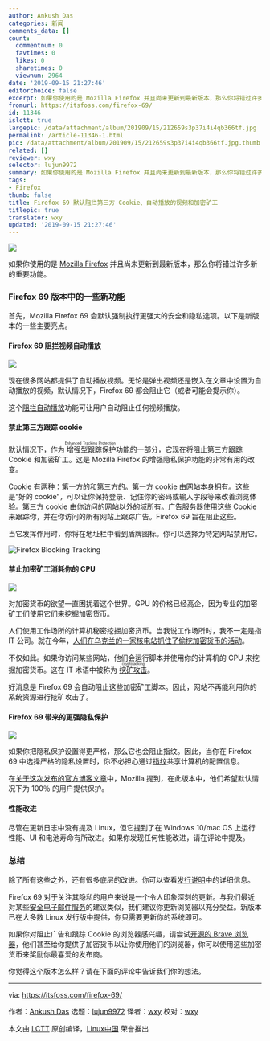 ```yaml
---
author: Ankush Das
categories: 新闻
comments_data: []
count:
  commentnum: 0
  favtimes: 0
  likes: 0
  sharetimes: 0
  viewnum: 2964
date: '2019-09-15 21:27:46'
editorchoice: false
excerpt: 如果你使用的是 Mozilla Firefox 并且尚未更新到最新版本，那么你将错过许多新的重要功能。
fromurl: https://itsfoss.com/firefox-69/
id: 11346
islctt: true
largepic: /data/attachment/album/201909/15/212659s3p37i4i4qb366tf.jpg
permalink: /article-11346-1.html
pic: /data/attachment/album/201909/15/212659s3p37i4i4qb366tf.jpg.thumb.jpg
related: []
reviewer: wxy
selector: lujun9972
summary: 如果你使用的是 Mozilla Firefox 并且尚未更新到最新版本，那么你将错过许多新的重要功能。
tags:
- Firefox
thumb: false
title: Firefox 69 默认阻拦第三方 Cookie、自动播放的视频和加密矿工
titlepic: true
translator: wxy
updated: '2019-09-15 21:27:46'
---
```


![](/data/attachment/album/201909/15/212659s3p37i4i4qb366tf.jpg)


如果你使用的是 [Mozilla Firefox](https://itsfoss.com/why-firefox/) 并且尚未更新到最新版本，那么你将错过许多新的重要功能。


### Firefox 69 版本中的一些新功能


首先，Mozilla Firefox 69 会默认强制执行更强大的安全和隐私选项。以下是新版本的一些主要亮点。


#### Firefox 69 阻拦视频自动播放


![](/data/attachment/album/201909/15/212750mneaie1mi3gzixcj.png)


现在很多网站都提供了自动播放视频。无论是弹出视频还是嵌入在文章中设置为自动播放的视频，默认情况下，Firefox 69 都会阻止它（或者可能会提示你）。


这个[阻拦自动播放](https://support.mozilla.org/en-US/kb/block-autoplay)功能可让用户自动阻止任何视频播放。


#### 禁止第三方跟踪 cookie


默认情况下，作为<ruby> 增强型跟踪保护 <rt>  Enhanced Tracking Protection </rt></ruby>功能的一部分，它现在将阻止第三方跟踪 Cookie 和加密矿工。这是 Mozilla Firefox 的增强隐私保护功能的非常有用的改变。


Cookie 有两种：第一方的和第三方的。第一方 cookie 由网站本身拥有。这些是“好的 cookie”，可以让你保持登录、记住你的密码或输入字段等来改善浏览体验。第三方 cookie 由你访问的网站以外的域所有。广告服务器使用这些 Cookie 来跟踪你，并在你访问的所有网站上跟踪广告。Firefox 69 旨在阻止这些。


当它发挥作用时，你将在地址栏中看到盾牌图标。你可以选择为特定网站禁用它。


![Firefox Blocking Tracking](/data/attachment/album/201909/15/212751eunea7jeurton8o1.png)


#### 禁止加密矿工消耗你的 CPU


![](/data/attachment/album/201909/15/212755osg2l1dumz22us1s.png)


对加密货币的欲望一直困扰着这个世界。GPU 的价格已经高企，因为专业的加密矿工们使用它们来挖掘加密货币。


人们使用工作场所的计算机秘密挖掘加密货币。当我说工作场所时，我不一定是指 IT 公司。就在今年，[人们在乌克兰的一家核电站抓住了偷挖加密货币的活动](https://thenextweb.com/hardfork/2019/08/22/ukrainian-nuclear-powerplant-mine-cryptocurrency-state-secrets/)。


不仅如此。如果你访问某些网站，他们会运行脚本并使用你的计算机的 CPU 来挖掘加密货币。这在 IT 术语中被称为 <ruby> <a href="https://hackernoon.com/cryptojacking-in-2019-is-not-dead-its-evolving-984b97346d16">  挖矿攻击 </a> <rt>  cryptojacking </rt></ruby>。


好消息是 Firefox 69 会自动阻止这些加密矿工脚本。因此，网站不再能利用你的系统资源进行挖矿攻击了。


#### Firefox 69 带来的更强隐私保护


![](/data/attachment/album/201909/15/212800yoa5hfmem1zm8hff.jpg)


如果你把隐私保护设置得更严格，那么它也会阻止指纹。因此，当你在 Firefox 69 中选择严格的隐私设置时，你不必担心通过[指纹](https://clearcode.cc/blog/device-fingerprinting/)共享计算机的配置信息。


在[关于这次发布的官方博客文章](https://blog.mozilla.org/blog/2019/09/03/todays-firefox-blocks-third-party-tracking-cookies-and-cryptomining-by-default/)中，Mozilla 提到，在此版本中，他们希望默认情况下为 100％ 的用户提供保护。


#### 性能改进


尽管在更新日志中没有提及 Linux，但它提到了在 Windows 10/mac OS 上运行性能、UI 和电池寿命有所改进。如果你发现任何性能改进，请在评论中提及。


### 总结


除了所有这些之外，还有很多底层的改进。你可以查看[发行说明](https://www.mozilla.org/en-US/firefox/69.0/releasenotes/)中的详细信息。


Firefox 69 对于关注其隐私的用户来说是一个令人印象深刻的更新。与我们最近对某些[安全电子邮件服务](https://itsfoss.com/secure-private-email-services/)的建议类似，我们建议你更新浏览器以充分受益。新版本已在大多数 Linux 发行版中提供，你只需要更新你的系统即可。


如果你对阻止广告和跟踪 Cookie 的浏览器感兴趣，请尝试[开源的 Brave 浏览器](https://itsfoss.com/brave-web-browser/)，他们甚至给你提供了加密货币以让你使用他们的浏览器，你可以使用这些加密货币来奖励你最喜爱的发布商。


你觉得这个版本怎么样？请在下面的评论中告诉我们你的想法。




---


via: <https://itsfoss.com/firefox-69/>


作者：[Ankush Das](https://itsfoss.com/author/ankush/) 选题：[lujun9972](https://github.com/lujun9972) 译者：[wxy](https://github.com/wxy) 校对：[wxy](https://github.com/wxy)


本文由 [LCTT](https://github.com/LCTT/TranslateProject) 原创编译，[Linux中国](https://linux.cn/) 荣誉推出
